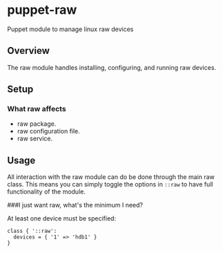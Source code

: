 puppet-raw
==========

Puppet module to manage linux raw devices

## Overview

The raw module handles installing, configuring, and running raw devices.

## Setup


### What raw affects

* raw package.
* raw configuration file.
* raw service.

## Usage

All interaction with the raw module can do be done through the main raw class.
This means you can simply toggle the options in `::raw` to have full functionality of the module.

###I just want raw, what's the minimum I need?

At least one device must be specified:

```
class { '::raw':
  devices = { '1' => 'hdb1' }
}
```
